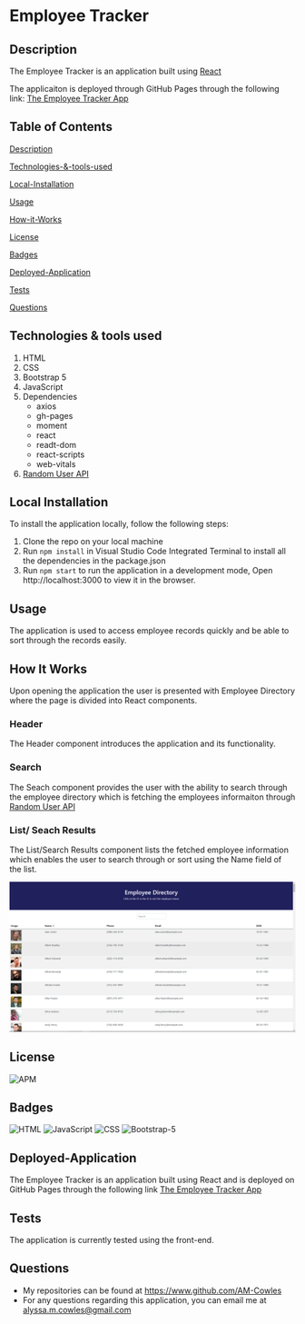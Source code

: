 # Employee Tracker
## Description
The Employee Tracker is an application built using [React](https://reactjs.org/)

The applicaiton is deployed through GitHub Pages through the following link: [The Employee Tracker App](https://employee-tracker-app-01.herokuapp.com/)

## Table of Contents

[Description](#Description)

[Technologies-&-tools-used](#Technologies-&-tools-used)

[Local-Installation](#Local-Installation)

[Usage](#usage)

[How-it-Works](#How-it-Works)

[License](#License)

[Badges](#Badges)

[Deployed-Application](#Deployed-Application)

[Tests](#tests)

[Questions](#questions)

## Technologies & tools used
1. HTML
2. CSS
3. Bootstrap 5
4. JavaScript
5. Dependencies
    * axios
    * gh-pages
    * moment
    * react
    * readt-dom
    * react-scripts
    * web-vitals
6. [Random User API](https://randomuser.me/)

## Local Installation
To install the application locally, follow the following steps:
1. Clone the repo on your local machine
2. Run `npm install` in Visual Studio Code Integrated Terminal to install all the dependencies in the package.json
3. Run `npm start` to run the application in a development mode, Open http://localhost:3000 to view it in the browser.

## Usage
The application is used to access employee records quickly and be able to sort through the records easily. 

## How It Works
Upon opening the application the user is presented with Employee Directory where the page is divided into React components.

### Header
The Header component introduces the application and its functionality.

### Search
The Seach component provides the user with the ability to search through the employee directory which is fetching the employees informaiton through [Random User API](https://randomuser.me/)

### List/ Seach Results
The List/Search Results component lists the fetched employee information which enables the user to search through or sort using the Name field of the list. 

![Homepage](assets/Employee-Directory-Homepage.png)

## License
![APM](https://img.shields.io/apm/l/README)

## Badges

![HTML](https://img.shields.io/badge/HTML-blue)
![JavaScript](https://img.shields.io/badge/JavaScript-blue)
![CSS](https://img.shields.io/badge/CSS-blue)
![Bootstrap-5](https://img.shields.io/badge/Bootstrap-blue)

## Deployed-Application
The Employee Tracker is an application built using React and is deployed on GitHub Pages through the following link [The Employee Tracker App](https://employee-tracker-app-01.herokuapp.com/)

## Tests
The application is currently tested using the front-end. 

## Questions
* My repositories can be found at https://www.github.com/AM-Cowles
* For any questions regarding this application, you can email me at alyssa.m.cowles@gmail.com